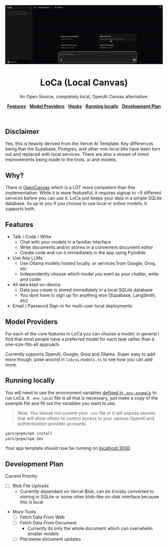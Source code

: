 
<img alt="LoCa App Screenshot" src="public/demo.gif">
<h1 align="center">LoCa (Local Canvas)</h1>

<p align="center">
  An Open Source, completely local, OpenAI Canvas alternative.
</p>

<p align="center">
  <a href="#features"><strong>Features</strong></a> ·
  <a href="#model-providers"><strong>Model Providers</strong></a> ·
  <a href="#deploy-your-own"><strong>Hooks</strong></a> ·
  <a href="#running-locally"><strong>Running locally</strong></a> ·
  <a href="#development-plan"><strong>Development Plan</strong></a>
</p>
<br/>

## Disclaimer
Yes, this is heavily derived from the Vercel AI Template. Key differences being that the Supabase, Postgres, and other non-local bits have been torn out and replaced with local services. There are also a stream of minor improvements being made to the tools, ui and models.

## Why?
There is [OpenCanvas](https://github.com/langchain-ai/open-canvas) which is a LOT more competent than this implementation. While it is more featureful, it requires signup to ~5 different services before you can use it. LoCa just keeps your data in a simple SQLite database. Its up to you if you choose to use local or online models, it supports both.


## Features
- Talk / Code / Write 
  - Chat with your models in a familiar interface
  - Write documents and/or stories in a convenient document editor
  - Create code and run it immediately in the app using Pyiodide
- Use Any LLMs
  - Use Ollama models hosted locally, or services from Google, Groq, etc
  - Independently choose which model you want as your chatter, write and coder
- All data kept on-device
  - Data you create is stored immediately in a local SQLite database
  - You dont have to sign up for anything else (Supabase, LangSmith, etc)
- Email / Password Sign-in for multi-user local deployments

## Model Providers

For each of the core features in LoCa you can choose a model; in general I find that most people have a preferred model for each task rather than a one-size-fits-all approach.

Currently supports OpenAI, Google, Groq and Ollama. Super easy to add more though, poke around in `lib/ai/models.ts` to see how you can add more. 

## Running locally

You will need to use the environment variables [defined in `.env.example`](.env.example) to run LoCa. A `.env.local` file is all that is necessary, just make a copy of the example file and fill out the variables you want to use.

> Note: You should not commit your `.env` file or it will expose secrets that will allow others to control access to your various OpenAI and authentication provider accounts.
```bash
yarn/pnpm/npm install
yarn/pnpm/npm dev
```

Your app template should now be running on [localhost:3000](http://localhost:3000/).

## Development Plan

Current Priority:
- [ ] Blob File Uploads
  - Currently dependant on Vercel Blob, can be trivially converted to storing in SQLite or some other blob-like on-disk interface because this is local
- More Tools
  - [ ] Fetch Data From Web
  - [ ] Fetch Data From Document
    - Currently its only the whole document which can overwhelm smaller models
  - [ ] Piecewise document updates
